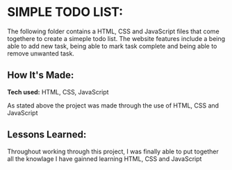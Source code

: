 # SIMPLE TODO LIST:

The following folder contains a HTML, CSS and JavaScript files that come togethere to create a simeple todo list. The website features include a being able to add new task, being able to mark task complete and being able to remove unwanted task.

## How It's Made:

**Tech used:** HTML, CSS, JavaScript

As stated above the project was made through the use of HTML, CSS and JavaScript

## Lessons Learned:

Throughout working through this project, I was finally able to put together all the knowlage I have gainned learning HTML, CSS and JavaScript
